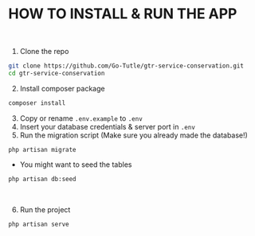 <h1>HOW TO INSTALL & RUN THE APP</h1>

<br/>


1.  Clone the repo

```sh
git clone https://github.com/Go-Tutle/gtr-service-conservation.git
cd gtr-service-conservation
```

2.  Install composer package

```sh
composer install
```

3.  Copy or rename `.env.example` to `.env`
4.  Insert your database credentials & server port in `.env`
5.  Run the migration script (Make sure you already made the database!)

```sh
php artisan migrate
```

-   You might want to seed the tables

```sh
php artisan db:seed
```

<br/>

6.  Run the project

```sh
php artisan serve
```
